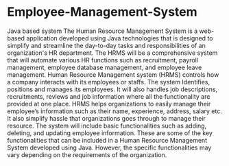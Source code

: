 # Employee-Management-System
Java based system
The Human Resource Management System is a web-based application developed using Java technologies that is designed to simplify and streamline the day-to-day tasks and responsibilities of an organization's HR department.
The HRMS will be a comprehensive system that will automate various HR functions such as recruitment, payroll management, employee database management, and employee leave management.
Human Resource Management system (HRMS) controls how a company interacts with its employees or staffs. The system Identifies, positions and manages its employees.
It will also handles job descriptions, recruitments, reviews and job information where all the functionality are provided at one place.
HRMS helps organizations to easily manage their employee’s information such as their name, experience, address, salary etc. 
It also simplify hassle that organizations goes through to manage their resource. 
The system will include basic functionalities such as adding, deleting, and updating employee information.
These are some of the key functionalities that can be included in a Human Resource Management System developed using Java. However, the specific functionalities may vary depending on the requirements of the organization.
